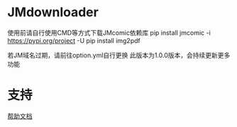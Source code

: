 # JMdownloader

使用前请自行使用CMD等方式下载JMcomic依赖库
pip install jmcomic -i https://pypi.org/project -U
pip install img2pdf

若JM域名过期，请前往option.yml自行更换
此版本为1.0.0版本，会持续更新更多功能


# 支持

[帮助文档](https://astrbot.soulter.top/center/docs/%E5%BC%80%E5%8F%91/%E6%8F%92%E4%BB%B6%E5%BC%80%E5%8F%91/
)
